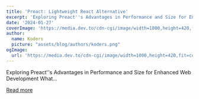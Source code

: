 ```yaml
---
title: 'Preact: Lightweight React Alternative'
excerpt: 'Exploring Preact''s Advantages in Performance and Size for Enhanced Web Development            What...'
date: '2024-01-27'
coverImage: 'https://media.dev.to/cdn-cgi/image/width=1000,height=420,fit=cover,gravity=auto,format=auto/https%3A%2F%2Fdev-to-uploads.s3.amazonaws.com%2Fuploads%2Farticles%2Fyq0u2qwp5880mq9pwvqd.png'
author:
  name: Koders
  picture: "assets/blog/authors/koders.png"
ogImage:
  url: 'https://media.dev.to/cdn-cgi/image/width=1000,height=420,fit=cover,gravity=auto,format=auto/https%3A%2F%2Fdev-to-uploads.s3.amazonaws.com%2Fuploads%2Farticles%2Fyq0u2qwp5880mq9pwvqd.png'
---
```


Exploring Preact''s Advantages in Performance and Size for Enhanced Web Development            What...

[Read more](https://dev.to/codeparrot/preact-lightweight-react-alternative-15kn)
